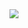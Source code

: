 <img align="right" src="https://visitor-badge.laobi.icu/badge?page_id=LucasDaSilva96.LucasDaSilva96"/>
